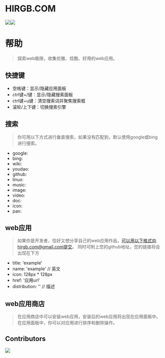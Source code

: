# HIRGB.COM
![](https://img.shields.io/badge/version-v1.0.0-green)![](https://img.shields.io/badge/author-zhangkefei-blue)

# 帮助

>探索web极限，收集优雅、炫酷、好用的web应用。

## 快捷键

- 空格键：显示/隐藏应用面板
- ctrl键+/键：显示/隐藏搜索面板
- ctrl键+u键：清空搜索词并聚焦搜索框
- 滚轮/上下键：切换搜索引擎

## 搜索

> 你可用以下方式进行垂直搜索，如果没有匹配到，默认使用google或bing进行搜索。

- google:
- bing:
- wiki:
- youdao:
- github:
- linux:
- music:
- image:
- video:
- doc:
- icon:
- pan:

## web应用

> 如果你是开发者，恰好又想分享自己的web应用作品，可以用以下格式向hirgb.com@gmail.com提交。
> 同时可附上您的github地址，您的链接将会出现在下方

- title: 'example'
- name: 'example'   // 英文
- icon: 128px * 128px
- href: '应用url'
- distribution: ''  // 描述

## web应用商店

> 在应用商店中可以安装web应用，安装后的web应用将出现在应用面板中。在应用面板中，你可以对应用进行排序和删除操作。

## Contributors
[![](https://hirgb.com/docs/contributors.svg)](https://hirgb.com/docs/contributors.svg)

